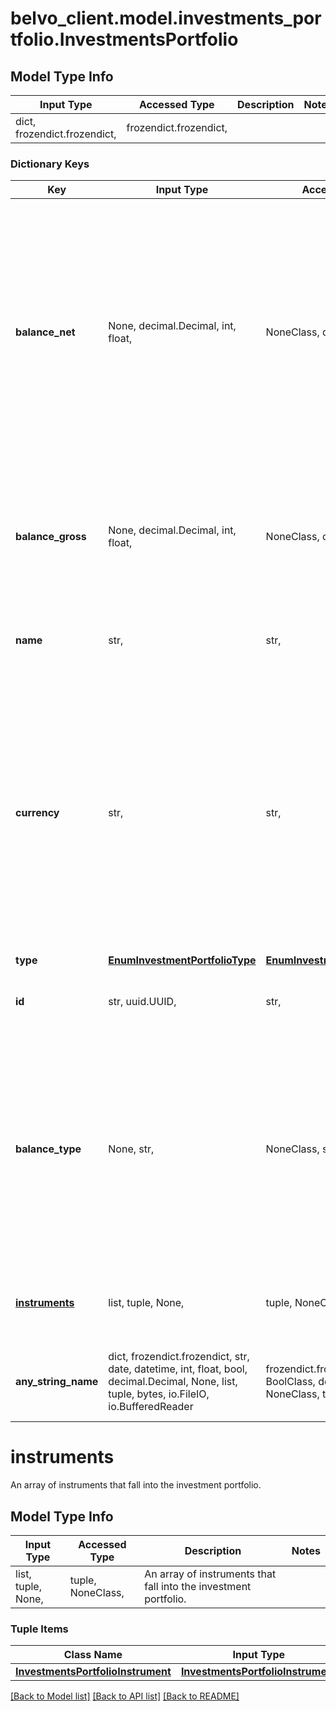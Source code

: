 # belvo_client.model.investments_portfolio.InvestmentsPortfolio

## Model Type Info
Input Type | Accessed Type | Description | Notes
------------ | ------------- | ------------- | -------------
dict, frozendict.frozendict,  | frozendict.frozendict,  |  | 

### Dictionary Keys
Key | Input Type | Accessed Type | Description | Notes
------------ | ------------- | ------------- | ------------- | -------------
**balance_net** | None, decimal.Decimal, int, float,  | NoneClass, decimal.Decimal,  | The total current value of the entire portfolio and all its underlying instruments, as given by the institution.  ℹ️ **Note:** In Brazil, this is usually calculated based on the net value (that is, not including tax).  | value must be a 32 bit float
**balance_gross** | None, decimal.Decimal, int, float,  | NoneClass, decimal.Decimal,  | The current gross total value of the entire portfolio and all its underlying instruments, as given by the institution.  | value must be a 32 bit float
**name** | str,  | str,  | The name of the portfolio, as given in the institution.  | 
**currency** | str,  | str,  | The currency of the portfolio. For example:   - 🇧🇷 BRL (Brazilian Real) - 🇨🇴 COP (Colombian Peso) - 🇲🇽 MXN (Mexican Peso)   Please note that other currencies other than in the list above may be returned.  | 
**type** | [**EnumInvestmentPortfolioType**](EnumInvestmentPortfolioType.md) | [**EnumInvestmentPortfolioType**](EnumInvestmentPortfolioType.md) |  | 
**id** | str, uuid.UUID,  | str,  | Belvo&#x27;s unique ID for the current portfolio. | [optional] value must be a uuid
**balance_type** | None, str,  | NoneClass, str,  | Indicates whether this account is either an &#x60;ASSET&#x60; or a &#x60;LIABILITY&#x60;. You can consider the balance of an &#x60;ASSET&#x60; as being positive, while the balance of a &#x60;LIABILITY&#x60; as negative.  | [optional] 
**[instruments](#instruments)** | list, tuple, None,  | tuple, NoneClass,  | An array of instruments that fall into the investment portfolio. | [optional] 
**any_string_name** | dict, frozendict.frozendict, str, date, datetime, int, float, bool, decimal.Decimal, None, list, tuple, bytes, io.FileIO, io.BufferedReader | frozendict.frozendict, str, BoolClass, decimal.Decimal, NoneClass, tuple, bytes, FileIO | any string name can be used but the value must be the correct type | [optional]

# instruments

An array of instruments that fall into the investment portfolio.

## Model Type Info
Input Type | Accessed Type | Description | Notes
------------ | ------------- | ------------- | -------------
list, tuple, None,  | tuple, NoneClass,  | An array of instruments that fall into the investment portfolio. | 

### Tuple Items
Class Name | Input Type | Accessed Type | Description | Notes
------------- | ------------- | ------------- | ------------- | -------------
[**InvestmentsPortfolioInstrument**](InvestmentsPortfolioInstrument.md) | [**InvestmentsPortfolioInstrument**](InvestmentsPortfolioInstrument.md) | [**InvestmentsPortfolioInstrument**](InvestmentsPortfolioInstrument.md) |  | 

[[Back to Model list]](../../README.md#documentation-for-models) [[Back to API list]](../../README.md#documentation-for-api-endpoints) [[Back to README]](../../README.md)

